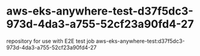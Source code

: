 # aws-eks-anywhere-test-d37f5dc3-973d-4da3-a755-52cf23a90fd4-27
repository for use with E2E test job aws-eks-anywhere-test:d37f5dc3-973d-4da3-a755-52cf23a90fd4-27
